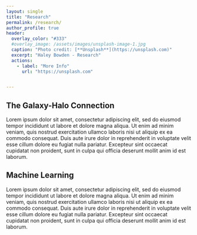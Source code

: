```yaml
---
layout: single
title: "Research"
permalink: /research/
author_profile: true
header:
  overlay_color: "#333"
  #overlay_image: /assets/images/unsplash-image-1.jpg
  caption: "Photo credit: [**Unsplash**](https://unsplash.com)"
  excerpt: "Haley Bowden - Research"
  actions:
    - label: "More Info"
      url: "https://unsplash.com"


---
```


## The Galaxy-Halo Connection

Lorem ipsum dolor sit amet, consectetur adipiscing elit, sed do eiusmod tempor incididunt ut labore et dolore magna aliqua. Ut enim ad minim veniam, quis nostrud exercitation ullamco laboris nisi ut aliquip ex ea commodo consequat. Duis aute irure dolor in reprehenderit in voluptate velit esse cillum dolore eu fugiat nulla pariatur. Excepteur sint occaecat cupidatat non proident, sunt in culpa qui officia deserunt mollit anim id est laborum.



## Machine Learning

Lorem ipsum dolor sit amet, consectetur adipiscing elit, sed do eiusmod tempor incididunt ut labore et dolore magna aliqua. Ut enim ad minim veniam, quis nostrud exercitation ullamco laboris nisi ut aliquip ex ea commodo consequat. Duis aute irure dolor in reprehenderit in voluptate velit esse cillum dolore eu fugiat nulla pariatur. Excepteur sint occaecat cupidatat non proident, sunt in culpa qui officia deserunt mollit anim id est laborum.
